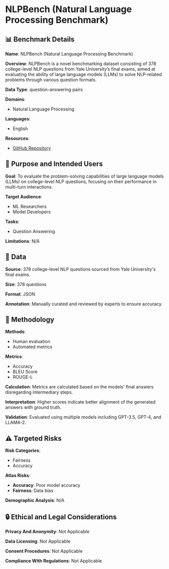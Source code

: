 # NLPBench (Natural Language Processing Benchmark)

## 📊 Benchmark Details

**Name**: NLPBench (Natural Language Processing Benchmark)

**Overview**: NLPBench is a novel benchmarking dataset consisting of 378 college-level NLP questions from Yale University’s final exams, aimed at evaluating the ability of large language models (LLMs) to solve NLP-related problems through various question formats.

**Data Type**: question-answering pairs

**Domains**:
- Natural Language Processing

**Languages**:
- English

**Resources**:
- [GitHub Repository](https://github.com/LinxinS97/NLPBench)

## 🎯 Purpose and Intended Users

**Goal**: To evaluate the problem-solving capabilities of large language models (LLMs) on college-level NLP questions, focusing on their performance in multi-turn interactions.

**Target Audience**:
- ML Researchers
- Model Developers

**Tasks**:
- Question Answering

**Limitations**: N/A

## 💾 Data

**Source**: 378 college-level NLP questions sourced from Yale University's final exams.

**Size**: 378 questions

**Format**: JSON

**Annotation**: Manually curated and reviewed by experts to ensure accuracy.

## 🔬 Methodology

**Methods**:
- Human evaluation
- Automated metrics

**Metrics**:
- Accuracy
- BLEU Score
- ROUGE-L

**Calculation**: Metrics are calculated based on the models' final answers disregarding intermediary steps.

**Interpretation**: Higher scores indicate better alignment of the generated answers with ground truth.

**Validation**: Evaluated using multiple models including GPT-3.5, GPT-4, and LLAMA-2.

## ⚠️ Targeted Risks

**Risk Categories**:
- Fairness
- Accuracy

**Atlas Risks**:
- **Accuracy**: Poor model accuracy
- **Fairness**: Data bias

**Demographic Analysis**: N/A

## 🔒 Ethical and Legal Considerations

**Privacy And Anonymity**: Not Applicable

**Data Licensing**: Not Applicable

**Consent Procedures**: Not Applicable

**Compliance With Regulations**: Not Applicable

